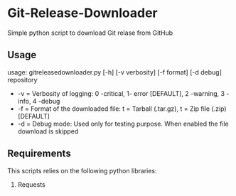 # Git-Release-Downloader
Simple python script to download Git relase from GitHub

## Usage

usage: gitreleasedownloader.py [-h] [-v verbosity] [-f format] [-d debug] repository

* -v = Verbosity of logging: 0 -critical, 1- error [DEFAULT], 2 -warning, 3 -info, 4 -debug
* -f = Format of the downloaded file: t = Tarball (.tar.gz), t = Zip file (.zip) [DEFAULT] 
* -d = Debug mode: Used only for testing purpose. When enabled the file download is skipped

## Requirements
This scripts relies on the following python libraries:

1. Requests
